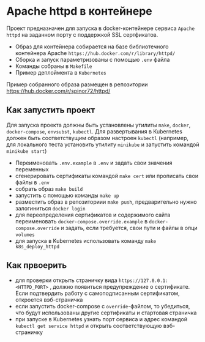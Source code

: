 # Apache httpd в контейнере

Проект предназначен для запуска в docker-контейнере сервиса `Apache httpd` на заданном порту с поддержкой SSL сертфикатов.

 - Образ для контейнера собирается на базе библиотечного контейнера Apache `https://hub.docker.com/r/library/httpd/`
 - Сборка и запуск параметризованы с помощью `.env` файла
 - Команды собраны в `Makefile`
 - Пример деплоймента в `Kubernetes`

Пример собранного образа размещен в репозитории https://hub.docker.com/r/spinor72/httpd/

## Как запустить проект
Для запуска проекта должны быть установлены утилиты `make`, `docker`, `docker-compose`, `envsubst`, `kubectl`. Для развертывания в Kubernetes должен быть соответствущим образом настроен `kubectl` (например, для локального теста установить утилиту `minikube` и запустить  командой `minikube start`)

- Переименовать `.env.example` в `.env` и  задать свои значения переменных
- сгенерировать сертификаты командой `make cert` или прописать свои файлы в `.env`
- собрать образ `make build`
- запустить с помощью команды `make up`
- разместить образ в репозиториии  `make push`, предварительно нужно залогиниться `docker login`
- для переопределения сертификатов и содержимого сайта переименовать `docker-compose.override.example` в  `docker-compose.override` и задать, если требуется, свои пути и файлы в опци `volumes`
- для запуска в Kubernetes использовать команду `make k8s_deploy_httpd`

## Как првоерить
- для проверки открыть страничку вида `https://127.0.0.1:<HTTPD_PORT>` , должно появиться предупреждение о сертификате. Если подтвердить работу с самоподписанным сертификатом, откроется вэб-страничка
- если запустить docker-compose с `override`-файлом, то убедиться, что будут использованы другие сертификаты и стартовая страничка
- при запуске в Kubernetes узнать порт сервиса и адрес командой `kubectl get service httpd` и открыть соответствующую вэб-страничку
